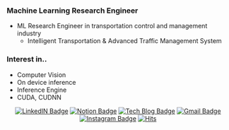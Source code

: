 ### Machine Learning Research Engineer
- ML Research Engineer in transportation control and management industry
  - Intelligent Transportation & Advanced Traffic Management System

### Interest in..
- Computer Vision
- On device inference
- Inference Engine
- CUDA, CUDNN

<div align=center>
  
[![LinkedIN Badge](https://img.shields.io/badge/LinkedIn-0077B5?style=flat-square&logo=linkedin&logoColor=white)](https://www.linkedin.com/in/seungtaek-kim-31031a231/)
[![Notion Badge](https://img.shields.io/badge/-Who_Am_I-000000?logo=Notion)](https://calico-bottle-822.notion.site/SeungTaek-Kim-a5fcba8af40047ffbac8ffe4245beb79)
[![Tech Blog Badge](http://img.shields.io/badge/-Tech%20blog-black?style=flat-square&link=https://medium.com/@seungtaek.kim)](https://blog-st.tistory.com/)
[![Gmail Badge](https://img.shields.io/badge/-Gmail-d14836?style=flat-square&logo=Gmail&logoColor=white&link=mailto:seungtaek.kim.94@gmail.com)](mailto:seungtaek.kim.94@gmail.com)
[![Instagram Badge](https://img.shields.io/badge/-Instagram-dd2a7b?style=flat-square&logo=instagram&logoColor=white&link=https://www.instagram.com/seungtaek__/)](https://www.instagram.com/seungtaek__/) 
[![Hits](https://hits.seeyoufarm.com/api/count/incr/badge.svg?url=https%3A%2F%2Fgithub.com%2Fseungtaek94&count_bg=%232FB7E3&title_bg=%23555555&icon=&icon_color=%23FFFFFF&title=hits&edge_flat=true)](https://github.com/seungtaek94)
  
</div>
